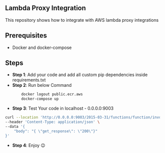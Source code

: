## Lambda Proxy Integration 

This repository shows how to integrate with AWS lambda proxy integrations

## Prerequisites
* Docker and docker-compose

## Steps  

* **Step 1**: Add your code and add all custom pip dependencies inside requirements.txt
* **Step 2**: Run below Command
    ``` bash 
        docker logout public.ecr.aws
        docker-compose up
    ```
* **Step 3**: Test Your code in localhost - 0.0.0.0:9003
```bash 
curl --location 'http://0.0.0.0:9003/2015-03-31/functions/function/invocations' \
--header 'Content-Type: application/json' \
--data '{
    "body": "{ \"get_response\": \"200\"}"
}'
```
* **Step 4**: Enjoy :wink: